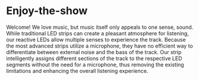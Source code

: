 # Enjoy-the-show

Welcome! We love music, but music itself only appeals to one sense, sound. While traditional LED strips can create a pleasant atmosphere for listening, our reactive LEDs allow multiple senses to experience the track. Because the most advanced strips utilize a microphone, they have no efficient way to differentiate between external noise and the bass of the track. Our strip intelligently assigns different sections of the track to the respective LED segments without the need for a microphone, thus removing the existing limitations and enhancing the overall listening experience.
